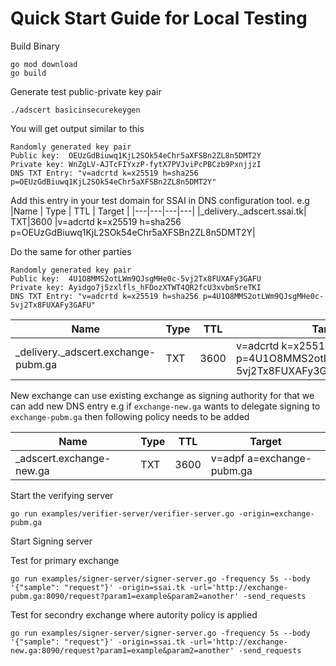 # Quick Start Guide for Local Testing

Build Binary
```
go mod download
go build
```

Generate test public-private key pair

`./adscert basicinsecurekeygen`

You will get output similar to this
```
Randomly generated key pair
Public key:  OEUzGdBiuwq1KjL2SOk54eChr5aXFSBn2ZL8n5DMT2Y
Private key: WnZgLV-AJTcFIYxzP-fytX7PVJviPcPBCzb9PxnjjzI
DNS TXT Entry: "v=adcrtd k=x25519 h=sha256 p=OEUzGdBiuwq1KjL2SOk54eChr5aXFSBn2ZL8n5DMT2Y"
```

Add this entry in your test domain for SSAI in DNS configuration tool.
e.g
|Name   | Type  | TTL  | Target  |
|---|---|---|---|
|_delivery._adscert.ssai.tk| TXT|3600 |v=adcrtd k=x25519 h=sha256 p=OEUzGdBiuwq1KjL2SOk54eChr5aXFSBn2ZL8n5DMT2Y|


Do the same for other parties 

```
Randomly generated key pair
Public key:  4U1O8MMS2otLWm9QJsgMHe0c-5vj2Tx8FUXAFy3GAFU
Private key: Ayidgo7j5zxlfls_hFDozXTWT4QR2fcU3xvbmSreTKI
DNS TXT Entry: "v=adcrtd k=x25519 h=sha256 p=4U1O8MMS2otLWm9QJsgMHe0c-5vj2Tx8FUXAFy3GAFU"
```

|Name   | Type  | TTL  | Target  |
|---|---|---|---|
|_delivery._adscert.exchange-pubm.ga| TXT|3600 |v=adcrtd k=x25519 h=sha256 p=4U1O8MMS2otLWm9QJsgMHe0c-5vj2Tx8FUXAFy3GAFU|


New exchange can use existing exchange as signing authority for that we can add new DNS entry
e.g if `exchange-new.ga` wants to delegate signing to `exchange-pubm.ga` then following policy needs to be added 

|Name   | Type  | TTL  | Target  |
|---|---|---|---|
|_adscert.exchange-new.ga| TXT|3600 |v=adpf a=exchange-pubm.ga|



Start the verifying server

```
go run examples/verifier-server/verifier-server.go -origin=exchange-pubm.ga
```

Start Signing server

Test for primary exchange
```
go run examples/signer-server/signer-server.go -frequency 5s --body '{"sample": "request"}' -origin=ssai.tk -url='http://exchange-pubm.ga:8090/request?param1=example&param2=another' -send_requests 
```

Test for secondry exchange where autority policy is applied
```
go run examples/signer-server/signer-server.go -frequency 5s --body '{"sample": "request"}' -origin=ssai.tk -url='http://exchange-new.ga:8090/request?param1=example&param2=another' -send_requests 
```

